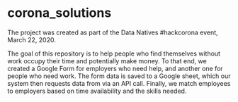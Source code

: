# corona_solutions
The project was created as part of the Data Natives #hackcorona event, March 22, 2020.

The goal of this repository is to help people who find themselves without work occupy their time and potentially make money.  To that end, we created a Google Form for employers who need help, and another one for people who need work.  The form data is saved to a Google sheet, which our system then requests data from via an API call.  Finally, we match employees to employers based on time availability and the skills needed.  
